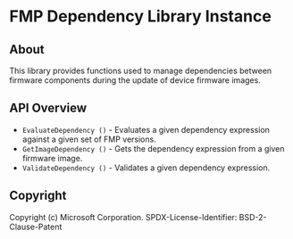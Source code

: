 # FMP Dependency Library Instance

## About

This library provides functions used to manage dependencies between firmware components during the update of device
firmware images.

## API Overview

* `EvaluateDependency ()` - Evaluates a given dependency expression against a given set of FMP versions.
* `GetImageDependency ()` - Gets the dependency expression from a given firmware image.
* `ValidateDependency ()` - Validates a given dependency expression.

## Copyright

Copyright (c) Microsoft Corporation.
SPDX-License-Identifier: BSD-2-Clause-Patent

